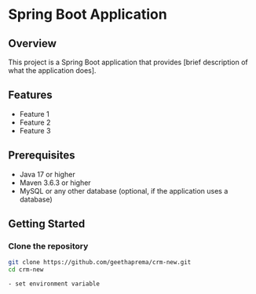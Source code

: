 # Spring Boot Application

## Overview

This project is a Spring Boot application that provides [brief description of what the application does].

## Features

- Feature 1
- Feature 2
- Feature 3

## Prerequisites

- Java 17 or higher
- Maven 3.6.3 or higher
- MySQL or any other database (optional, if the application uses a database)

## Getting Started

### Clone the repository

```bash
git clone https://github.com/geethaprema/crm-new.git
cd crm-new

- set environment variable
